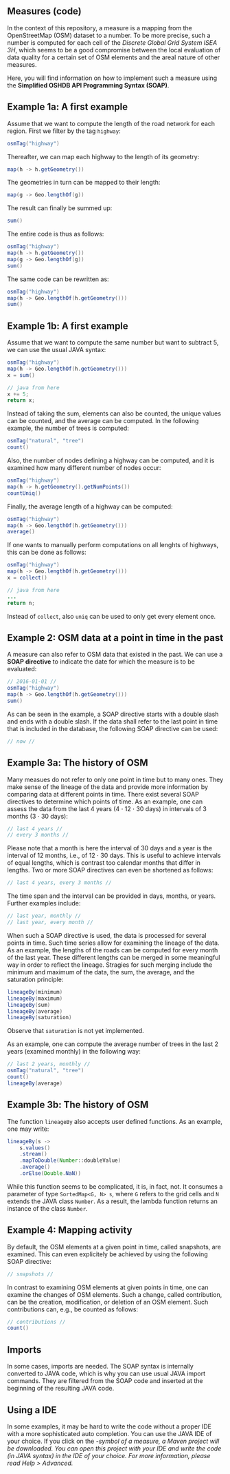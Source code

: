 ## Measures (code)

In the context of this repository, a measure is a mapping from the OpenStreetMap (OSM) dataset to a number.  To be more precise, such a number is computed for each cell of the *Discrete Global Grid System ISEA 3H*, which seems to be a good compromise between the local evaluation of data quality for a certain set of OSM elements and the areal nature of other measures.

Here, you will find information on how to implement such a measure using the **Simplified OSHDB API Programming Syntax (SOAP)**.

## Example 1a: A first example

Assume that we want to compute the length of the road network for each region.  First we filter by the tag `highway`:

```java
osmTag("highway")
```

Thereafter, we can map each highway to the length of its geometry:

```java
map(h -> h.getGeometry())
```

The geometries in turn can be mapped to their length:

```java
map(g -> Geo.lengthOf(g))
```

The result can finally be summed up:

```java
sum()
```

The entire code is thus as follows:

```java
osmTag("highway")
map(h -> h.getGeometry())
map(g -> Geo.lengthOf(g))
sum()
```

The same code can be rewritten as:

```java
osmTag("highway")
map(h -> Geo.lengthOf(h.getGeometry()))
sum()
```

## Example 1b: A first example

Assume that we want to compute the same number but want to subtract 5, we can use the usual JAVA syntax:

```java
osmTag("highway")
map(h -> Geo.lengthOf(h.getGeometry()))
x = sum()

// java from here
x += 5;
return x;
```

Instead of taking the sum, elements can also be counted, the unique values can be counted, and the average can be computed.  In the following example, the number of trees is computed:

```java
osmTag("natural", "tree")
count()
```

Also, the number of nodes defining a highway can be computed, and it is examined how many different number of nodes occur:

```java
osmTag("highway")
map(h -> h.getGeometry().getNumPoints())
countUniq()
```

Finally, the average length of a highway can be computed:

```java
osmTag("highway")
map(h -> Geo.lengthOf(h.getGeometry()))
average()
```

If one wants to manually perform computations on all lenghts of highways, this can be done as follows:

```java
osmTag("highway")
map(h -> Geo.lengthOf(h.getGeometry()))
x = collect()

// java from here
...
return n;
```

Instead of `collect`, also `uniq` can be used to only get every element once.

## Example 2: OSM data at a point in time in the past

A measure can also refer to OSM data that existed in the past.  We can use a **SOAP directive** to indicate the date for which the measure is to be evaluated:

```java
// 2016-01-01 //
osmTag("highway")
map(h -> Geo.lengthOf(h.getGeometry()))
sum()
```

As can be seen in the example, a SOAP directive starts with a double slash and ends with a double slash.  If the data shall refer to the last point in time that is included in the database, the following SOAP directive can be used:

```java
// now //
```

## Example 3a: The history of OSM

Many measues do not refer to only one point in time but to many ones.  They make sense of the lineage of the data and provide more information by comparing data at different points in time.  There exist several SOAP directives to determine which points of time.  As an example, one can assess the data from the last 4 years (4 $\cdot$ 12 $\cdot$ 30 days) in intervals of 3 months (3 $\cdot$ 30 days):

```java
// last 4 years //
// every 3 months //
```

Please note that a month is here the interval of 30 days and a year is the interval of 12 months, i.e., of 12 $\cdot$ 30 days.  This is useful to achieve intervals of equal lengths, which is contrast too calendar months that differ in lengths.  Two or more SOAP directives can even be shortened as follows:

```java
// last 4 years, every 3 months //
```

The time span and the interval can be provided in days, months, or years.  Further examples include:

```java
// last year, monthly //
// last year, every month //
```

When such a SOAP directive is used, the data is processed for several points in time.  Such time series allow for examining the lineage of the data.  As an example, the lengths of the roads can be computed for every month of the last year.  These different lengths can be merged in some meaningful way in order to reflect the lineage.  Stragies for such merging include the minimum and maximum of the data, the sum, the average, and the saturation principle:

```java
lineageBy(minimum)
lineageBy(maximum)
lineageBy(sum)
lineageBy(average)
lineageBy(saturation)
```

Observe that `saturation` is not yet implemented.

As an example, one can compute the average number of trees in the last 2 years (examined monthly) in the following way:

```java
// last 2 years, monthly //
osmTag("natural", "tree")
count()
lineageBy(average)
```

## Example 3b: The history of OSM

The function `lineageBy` also accepts user defined functions.  As an example, one may write:

```java
lineageBy(s ->
    s.values()
    .stream()
    .mapToDouble(Number::doubleValue)
    .average()
    .orElse(Double.NaN))
```

While this function seems to be complicated, it is, in fact, not.  It consumes a parameter of type `SortedMap<G, N> s`, where `G` refers to the grid cells and `N` extends the JAVA class `Number`.  As a result, the lambda function returns an instance of the class `Number`.

## Example 4: Mapping activity

By default, the OSM elements at a given point in time, called snapshots, are examined.  This can even explicitely be achieved by using the following SOAP directive:

```java
// snapshots //
```

In contrast to examining OSM elements at given points in time, one can examine the changes of OSM elements.  Such a change, called contribution, can be the creation, modification, or deletion of an OSM element.  Such contributions can, e.g., be counted as follows:

```java
// contributions //
count()
```

## Imports

In some cases, imports are needed.  The SOAP syntax is internally converted to JAVA code, which is why you can use usual JAVA import commands.  They are filtered from the SOAP code and inserted at the beginning of the resulting JAVA code.

## Using a IDE

In some examples, it may be hard to write the code without a proper IDE with a more sophisticated auto completion.  You can use the JAVA IDE of your choice.  If you click on the <i class="fas fa-cloud-download"/>-symbol of a measure, a Maven project will be downloaded.  You can open this project with your IDE and write the code (in JAVA syntax) in the IDE of your choice.  For more information, please read *Help > Advanced*.
